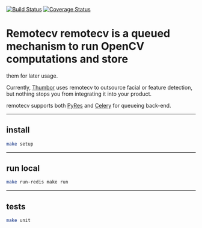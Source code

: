 [![Build
Status](https://travis-ci.org/thumbor/remotecv.svg?branch=master)](https://travis-ci.org/thumbor/remotecv)
[![Coverage
Status](https://coveralls.io/repos/thumbor/remotecv/badge.svg?branch=master&service=github)](https://coveralls.io/github/thumbor/remotecv?branch=master)

# Remotecv remotecv is a queued mechanism to run OpenCV computations and store
them for later usage.

Currently, [Thumbor](https://github.com/thumbor/thumbor/wiki) uses remotecv to
outsource facial or feature detection, but nothing stops you from integrating
it into your product.

remotecv supports both [PyRes](https://github.com/binarydud/pyres) and
[Celery](http://www.celeryproject.org/) for queueing back-end.

---

## install

```sh
make setup
```

---

## run local

```sh
make run-redis make run
```

---

## tests

```sh
make unit
```
